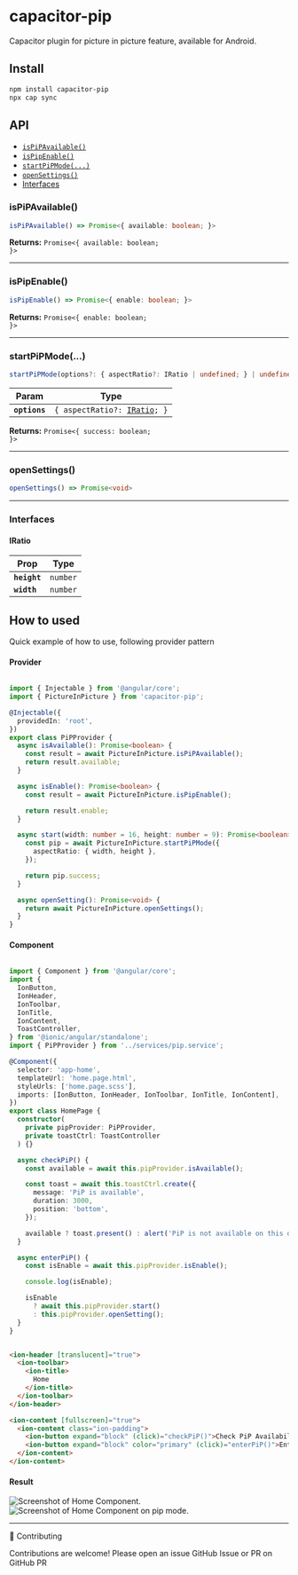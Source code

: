 # capacitor-pip

Capacitor plugin for picture in picture feature, available for Android.

## Install

```bash
npm install capacitor-pip
npx cap sync
```

## API

<docgen-index>

* [`isPiPAvailable()`](#ispipavailable)
* [`isPipEnable()`](#ispipenable)
* [`startPiPMode(...)`](#startpipmode)
* [`openSettings()`](#opensettings)
* [Interfaces](#interfaces)

</docgen-index>

<docgen-api>
<!--Update the source file JSDoc comments and rerun docgen to update the docs below-->

### isPiPAvailable()

```typescript
isPiPAvailable() => Promise<{ available: boolean; }>
```

**Returns:** <code>Promise&lt;{ available: boolean; }&gt;</code>

--------------------


### isPipEnable()

```typescript
isPipEnable() => Promise<{ enable: boolean; }>
```

**Returns:** <code>Promise&lt;{ enable: boolean; }&gt;</code>

--------------------


### startPiPMode(...)

```typescript
startPiPMode(options?: { aspectRatio?: IRatio | undefined; } | undefined) => Promise<{ success: boolean; }>
```

| Param         | Type                                                         |
| ------------- | ------------------------------------------------------------ |
| **`options`** | <code>{ aspectRatio?: <a href="#iratio">IRatio</a>; }</code> |

**Returns:** <code>Promise&lt;{ success: boolean; }&gt;</code>

--------------------


### openSettings()

```typescript
openSettings() => Promise<void>
```

--------------------


### Interfaces


#### IRatio

| Prop         | Type                |
| ------------ | ------------------- |
| **`height`** | <code>number</code> |
| **`width`**  | <code>number</code> |

</docgen-api>

## How to used

Quick example of how to use, following provider pattern

#### Provider

```typescript

import { Injectable } from '@angular/core';
import { PictureInPicture } from 'capacitor-pip';

@Injectable({
  providedIn: 'root',
})
export class PiPProvider {
  async isAvailable(): Promise<boolean> {
    const result = await PictureInPicture.isPiPAvailable();
    return result.available;
  }

  async isEnable(): Promise<boolean> {
    const result = await PictureInPicture.isPipEnable();

    return result.enable;
  }

  async start(width: number = 16, height: number = 9): Promise<boolean> {
    const pip = await PictureInPicture.startPiPMode({
      aspectRatio: { width, height },
    });

    return pip.success;
  }

  async openSetting(): Promise<void> {
    return await PictureInPicture.openSettings();
  }
}


```

#### Component

```typescript

import { Component } from '@angular/core';
import {
  IonButton,
  IonHeader,
  IonToolbar,
  IonTitle,
  IonContent,
  ToastController,
} from '@ionic/angular/standalone';
import { PiPProvider } from '../services/pip.service';

@Component({
  selector: 'app-home',
  templateUrl: 'home.page.html',
  styleUrls: ['home.page.scss'],
  imports: [IonButton, IonHeader, IonToolbar, IonTitle, IonContent],
})
export class HomePage {
  constructor(
    private pipProvider: PiPProvider,
    private toastCtrl: ToastController
  ) {}

  async checkPiP() {
    const available = await this.pipProvider.isAvailable();

    const toast = await this.toastCtrl.create({
      message: 'PiP is available',
      duration: 3000,
      position: 'bottom',
    });

    available ? toast.present() : alert('PiP is not available on this device');
  }

  async enterPiP() {
    const isEnable = await this.pipProvider.isEnable();

    console.log(isEnable);

    isEnable
      ? await this.pipProvider.start()
      : this.pipProvider.openSetting();
  }
}

```

```html

<ion-header [translucent]="true">
  <ion-toolbar>
    <ion-title>
      Home
    </ion-title>
  </ion-toolbar>
</ion-header>

<ion-content [fullscreen]="true">
  <ion-content class="ion-padding">
    <ion-button expand="block" (click)="checkPiP()">Check PiP Availability</ion-button>
    <ion-button expand="block" color="primary" (click)="enterPiP()">Enter PiP</ion-button>
  </ion-content>
</ion-content>

```
#### Result

![Screenshot of Home Component.](./assets/HomeApp.jpg)
![Screenshot of Home Component on pip mode.](./assets/HomeApp-pip.jpg)

---

🤝 Contributing

Contributions are welcome! Please open an issue GitHub Issue or PR on GitHub PR